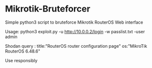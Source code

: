 # Mikrotik-Bruteforcer
Simple python3 script to bruteforce Mikrotik RouterOS Web interface 

Usage:
python3 exploit.py -u http://10.0.0.2/login -w passlist.txt -user admin

Shodan query :
title:"RouterOS router configuration page" os:"MikroTik RouterOS 6.48.6"

Use responsibly
